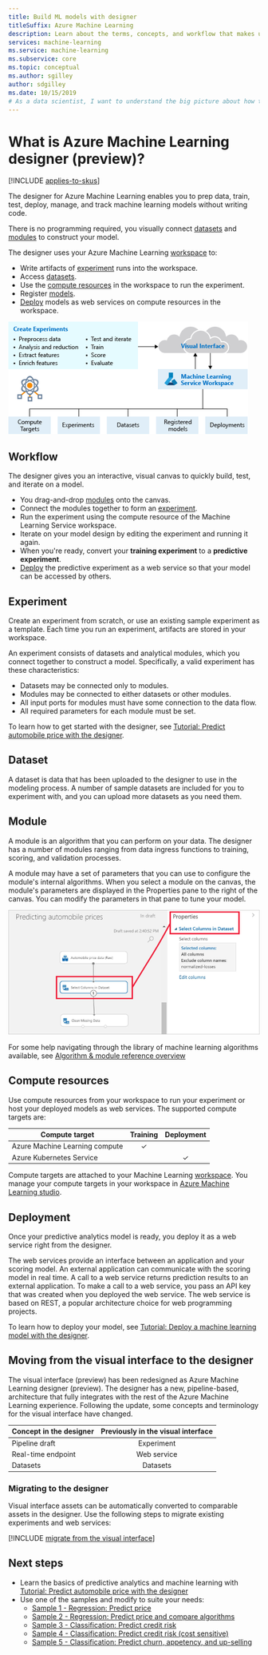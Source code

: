 ```yaml
---
title: Build ML models with designer
titleSuffix: Azure Machine Learning
description: Learn about the terms, concepts, and workflow that makes up the designer for Azure Machine Learning.
services: machine-learning
ms.service: machine-learning
ms.subservice: core
ms.topic: conceptual
ms.author: sgilley
author: sdgilley
ms.date: 10/15/2019
# As a data scientist, I want to understand the big picture about how the designer for Azure Machine Learning works.
---
```


# What is Azure Machine Learning designer (preview)? 
[!INCLUDE [applies-to-skus](../../../includes/aml-applies-to-enterprise-sku.md)]

The designer for Azure Machine Learning enables you to prep data, train, test, deploy, manage, and track machine learning models without writing code.

There is no programming required, you visually connect [datasets](#dataset) and [modules](#module) to construct your model.

The designer uses your Azure Machine Learning [workspace](concept-workspace.md) to:

+ Write artifacts of [experiment](#experiment) runs into the workspace.
+ Access [datasets](#dataset).
+ Use the [compute resources](#compute) in the workspace to run the experiment. 
+ Register [models](concept-azure-machine-learning-architecture.md#models).
+ [Deploy](#deployment) models as web services on compute resources in the workspace.

![Overview of the designer](media/ui-concept-visual-interface/overview.png)

## Workflow

The designer gives you an interactive, visual canvas to quickly build, test, and iterate on a model. 

+ You drag-and-drop [modules](#module) onto the canvas.
+ Connect the modules together to form an [experiment](#experiment).
+ Run the experiment using the compute resource of the Machine Learning Service workspace.
+ Iterate on your model design by editing the experiment and running it again.
+ When you're ready, convert your **training experiment** to a **predictive experiment**.
+ [Deploy](#deployment) the predictive experiment as a web service so that your model can be accessed by others.

## Experiment

Create an experiment from scratch, or use an existing sample experiment as a template.  Each time you run an experiment, artifacts are stored in your workspace.

An experiment consists of datasets and analytical modules, which you connect together to construct a model. Specifically, a valid experiment has these characteristics:

* Datasets may be connected only to modules.
* Modules may be connected to either datasets or other modules.
* All input ports for modules must have some connection to the data flow.
* All required parameters for each module must be set.


To learn how to get started with the designer, see [Tutorial: Predict automobile price with the designer](ui-tutorial-automobile-price-train-score.md).

## Dataset

A dataset is data that has been uploaded to the designer to use in the modeling process. A number of sample datasets are included for you to experiment with, and you can upload more datasets as you need them.

## Module

A module is an algorithm that you can perform on your data. The designer has a number of modules ranging from data ingress functions to training, scoring, and validation processes.

A module may have a set of parameters that you can use to configure the module's internal algorithms. When you select a module on the canvas, the module's parameters are displayed in the Properties pane to the right of the canvas. You can modify the parameters in that pane to tune your model.

![Module properties](media/ui-concept-visual-interface/properties.png)

For some help navigating through the library of machine learning algorithms available, see [Algorithm & module reference overview](../algorithm-module-reference/module-reference.md)

## <a name="compute"></a> Compute resources

Use compute resources from your workspace to run your experiment or host your deployed models as web services. The supported compute targets are:


| Compute target | Training | Deployment |
| ---- |:----:|:----:|
| Azure Machine Learning compute | ✓ | |
| Azure Kubernetes Service | | ✓ |

Compute targets are attached to your Machine Learning [workspace](concept-workspace.md). You manage your compute targets in your workspace in [Azure Machine Learning studio](https://ml.azure.com).

## Deployment

Once your predictive analytics model is ready, you deploy it as a web service right from the designer.

The web services provide an interface between an application and your scoring model. An external application can communicate with the scoring model in real time. A call to a web service returns prediction results to an external application. To make a call to a web service, you pass an API key that was created when you deployed the web service. The web service is based on REST, a popular architecture choice for web programming projects.

To learn how to deploy your model, see [Tutorial: Deploy a machine learning model with the designer](ui-tutorial-automobile-price-deploy.md).

## Moving from the visual interface to the designer

The visual interface (preview) has been redesigned as Azure Machine Learning designer (preview). The designer has a new, pipeline-based, architecture that fully integrates with the rest of the Azure Machine Learning experience. Following the update, some concepts and terminology for the visual interface have changed.

| Concept in the designer | Previously in the visual interface |
| ---- |:----:|
| Pipeline draft | Experiment |
|  Real-time endpoint | Web service |
| Datasets | Datasets |

### Migrating to the designer

Visual interface assets can be automatically converted to comparable assets in the designer. Use the following steps to migrate existing experiments and web services:

[!INCLUDE [migrate from the visual interface](../../../includes/aml-vi-designer-migration.md)]


## Next steps

* Learn the basics of predictive analytics and machine learning with [Tutorial: Predict automobile price with the designer](ui-tutorial-automobile-price-train-score.md)
* Use one of the samples and modify to suite your needs:
    * [Sample 1 - Regression: Predict price](how-to-ui-sample-regression-predict-automobile-price-basic.md)
    * [Sample 2 - Regression: Predict price and compare algorithms](how-to-ui-sample-regression-predict-automobile-price-compare-algorithms.md)
    * [Sample 3 - Classification: Predict credit risk](how-to-ui-sample-classification-predict-credit-risk-basic.md)
    * [Sample 4 - Classification: Predict credit risk (cost sensitive)](how-to-ui-sample-classification-predict-credit-risk-cost-sensitive.md)
    * [Sample 5 - Classification: Predict churn, appetency, and up-selling](how-to-ui-sample-classification-predict-churn.md)
